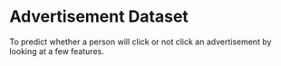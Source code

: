 # Advertisement Dataset

To predict whether a person will click or not click an advertisement by looking at a few features.
